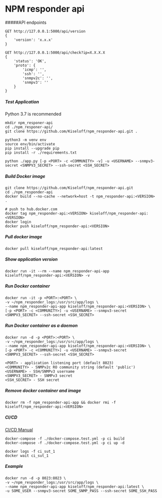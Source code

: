 # NPM responder api

#####API endpoints

    GET http://127.0.0.1:5000/api/version
    {
        'version': 'x.x.x'
    }
    
    GET http://127.0.0.1:5000/api/check?ip=X.X.X.X
    {
        'status': 'OK',
        'proto': {
            'icmp': '',
            'ssh': '',
            'snmpv2c': '',
            'snmpv3': ''
        }
    }

##### Test Application

Python 3.7 is recommended

    mkdir npm_responer-api
    cd ./npm_responer-api/
    git clone https://github.com/Kiseloff/npm_responder-api.git .
    
    python3 -m venv env
    source env/bin/activate
    pip install --upgrade pip
    pip install -r ./requirements.txt
    
    python ./app.py [-p <PORT> -c <COMMUNITY> -v] -u <USERNAME> --snmpv3-secret <SNMPV3_SECRET> --ssh-secret <SSH_SECRET>

##### Build Docker image  

    git clone https://github.com/Kiseloff/npm_responder-api.git
    cd ./npm_responder-api
    docker build --no-cache --network=host -t npm_responder-api:<VERSION> .
    
    # push to hub.docker.com
    docker tag npm_responder-api:<VERSION> kiseloff/npm_responder-api:<VERSION>
    docker login
    docker push kiseloff/npm_responder-api:<VERSION>
    
##### Pull docker image

    docker pull kiseloff/npm_responder-api:latest
    
##### Show application version

    docker run -it --rm --name npm_responder-api-app kiseloff/npm_responder-api:<VERSION> -v

##### Run Docker container
    
    docker run -it -p <PORT>:<PORT> \
    -v ~/npm_responder_logs:/usr/src/app/logs \
    --name npm_responder-api-app kiseloff/npm_responder-api:<VERSION> \
    [-p <PORT> -c <COMMUNITY>] -u <USERNAME> --snmpv3-secret <SNMPV3_SECRET> --ssh-secret <SSH_SECRET>

##### Run Docker container as a daemon

    docker run -d -p <PORT>:<PORT> \
    -v ~/npm_responder_logs:/usr/src/app/logs \
    --name npm_responder-api-app kiseloff/npm_responder-api:<VERSION> \
    [-p <PORT> -c <COMMUNITY>] -u <USERNAME> --snmpv3-secret <SNMPV3_SECRET> --ssh-secret <SSH_SECRET>

    <PORT> - application listening port (default 8023)
    <COMMUNITY> - SNMPv2c RO community string (default 'public')
    <USERNAME> - SSH/SNMPv3 username
    <SNMPV3_SECRET> - SNMPv3 secret
    <SSH_SECRET> - SSH secret

##### Remove docker container and image

    docker rm -f npm_responder-api-app && docker rmi -f kiseloff/npm_responder-api:<VERSION>

##### CI/CD
    
[CI/CD Manual](https://www.digitalocean.com/community/tutorials/how-to-configure-a-continuous-integration-testing-environment-with-docker-and-docker-compose-on-ubuntu-14-04#step-3-%E2%80%94-create-the-%E2%80%9Chello-world%E2%80%9D-python-application)
    
    docker-compose -f ./docker-compose.test.yml -p ci build
    docker-compose -f ./docker-compose.test.yml -p ci up -d

    docker logs -f ci_sut_1
    docker wait ci_sut_1

##### Example

    docker run -d -p 8023:8023 \
    -v ~/npm_responder_logs:/usr/src/app/logs \
    --name npm_responder-api-app kiseloff/npm_responder-api:latest \
    -u SOME_USER --snmpv3-secret SOME_SNMP_PASS --ssh-secret SOME_SSH_PASS

